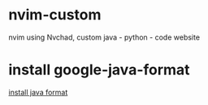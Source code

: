 # nvim-custom
nvim using Nvchad, custom java - python - code website

# install google-java-format
[install java format](https://github.com/google/google-java-format)
